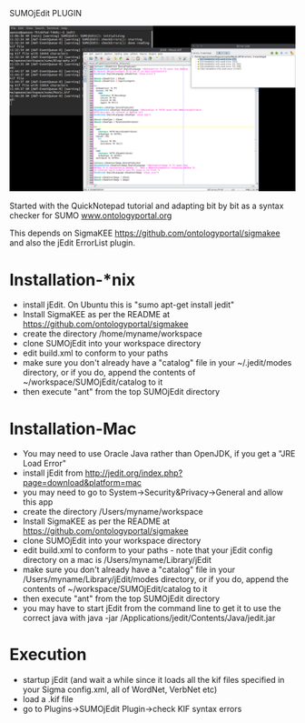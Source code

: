 SUMOjEdit PLUGIN

![screenshot](https://github.com/ontologyportal/SUMOjEdit/raw/master/screenshot.jpeg)

Started with the QuickNotepad tutorial and adapting bit by bit as a syntax checker for SUMO
www.ontologyportal.org

This depends on SigmaKEE https://github.com/ontologyportal/sigmakee and also the jEdit ErrorList plugin.

Installation-*nix
=============================
- install jEdit.  On Ubuntu this is "sumo apt-get install jedit"
- Install SigmaKEE as per the README at https://github.com/ontologyportal/sigmakee
- create the directory /home/myname/workspace
- clone SUMOjEdit into your workspace directory
- edit build.xml to conform to your paths
- make sure you don't already have a "catalog" file in your ~/.jedit/modes directory, 
or if you do, append the contents of ~/workspace/SUMOjEdit/catalog to it
- then execute "ant" from the top SUMOjEdit directory

Installation-Mac
=============================
- You may need to use Oracle Java rather than OpenJDK, if you get a "JRE Load Error"
- install jEdit from http://jedit.org/index.php?page=download&platform=mac
- you may need to go to System->Security&Privacy->General and allow this app
- create the directory /Users/myname/workspace
- Install SigmaKEE as per the README at https://github.com/ontologyportal/sigmakee
- clone SUMOjEdit into your workspace directory
- edit build.xml to conform to your paths - note that your jEdit config directory on a 
  mac is /Users/myname/Library/jEdit
- make sure you don't already have a "catalog" file in your 
/Users/myname/Library/jEdit/modes directory, 
  or if you do, append the contents of ~/workspace/SUMOjEdit/catalog to it
- then execute "ant" from the top SUMOjEdit directory
- you may have to start jEdit from the command line to get it to use the correct java with
  java -jar /Applications/jedit/Contents/Java/jedit.jar

Execution
=============================
- startup jEdit (and wait a while since it loads all the kif files specified in your Sigma config.xml,
  all of WordNet, VerbNet etc)
- load a .kif file
- go to Plugins->SUMOjEdit Plugin->check KIF syntax errors
